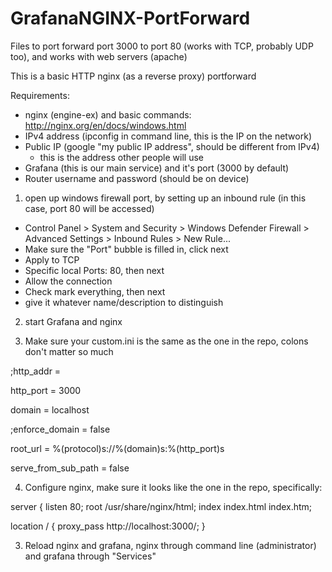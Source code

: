 # GrafanaNGINX-PortForward
Files to port forward port 3000 to port 80 (works with TCP, probably UDP too), and works with web servers (apache)

This is a basic HTTP nginx (as a reverse proxy) portforward

Requirements:
- nginx (engine-ex) and basic commands: http://nginx.org/en/docs/windows.html
- IPv4 address (ipconfig in command line, this is the IP on the network)
- Public IP (google "my public IP address", should be different from IPv4)
  - this is the address other people will use
- Grafana (this is our main service) and it's port (3000 by default)
- Router username and password (should be on device)

1. open up windows firewall port, by setting up an inbound rule (in this case, port 80 will be accessed)
 - Control Panel > System and Security > Windows Defender Firewall > Advanced Settings > Inbound Rules > New Rule...
 - Make sure the "Port" bubble is filled in, click next
 - Apply to TCP
 - Specific local Ports: 80, then next
 - Allow the connection
 - Check mark everything, then next
 - give it whatever name/description to distinguish


2. start Grafana and nginx

3. Make sure your custom.ini is the same as the one in the repo, colons don't matter so much

;http_addr =

http_port = 3000

domain = localhost

;enforce_domain = false

root_url = %(protocol)s://%(domain)s:%(http_port)s

serve_from_sub_path = false

4. Configure nginx, make sure it looks like the one in the repo, specifically:

server {
  listen 80;
  root /usr/share/nginx/html;
  index index.html index.htm;

  location / {
   proxy_pass http://localhost:3000/;
  }

3. Reload nginx and grafana, nginx through command line (administrator) and grafana through "Services"
